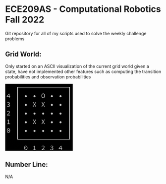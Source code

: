 # ECE209AS - Computational Robotics Fall 2022

Git repository for all of my scripts used to solve the weekly challenge problems

## Grid World:
Only started on an ASCII visualization of the current grid world given a state, have not implemented other features such as computing the transition probabilities and observation probabilities

![Screenshot](Screenshot.png)

## Number Line:
N/A
